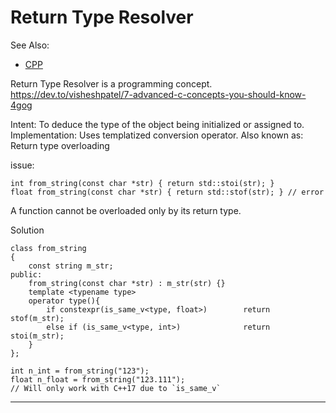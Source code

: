 
# Return Type Resolver

See Also:

 - [CPP](CPP.md) 

Return Type Resolver is a programming concept.
https://dev.to/visheshpatel/7-advanced-c-concepts-you-should-know-4gog

Intent: To deduce the type of the object being initialized or assigned to.
Implementation: Uses templatized conversion operator.
Also known as: Return type overloading

issue:

    int from_string(const char *str) { return std::stoi(str); }
    float from_string(const char *str) { return std::stof(str); } // error
    
A function cannot be overloaded only by its return type.
    
Solution
    
    class from_string
    {
        const string m_str;
    public:
        from_string(const char *str) : m_str(str) {}
        template <typename type>
        operator type(){
            if constexpr(is_same_v<type, float>)        return stof(m_str);
            else if (is_same_v<type, int>)              return stoi(m_str);
        }
    };
    
    int n_int = from_string("123");
    float n_float = from_string("123.111");
    // Will only work with C++17 due to `is_same_v`

---
